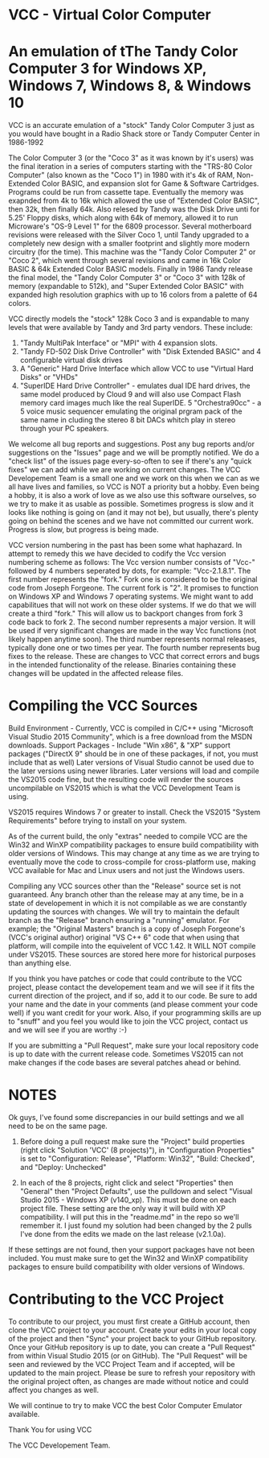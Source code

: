 # VCC - Virtual Color Computer
# An emulation of tThe Tandy Color Computer 3 for Windows XP, Windows 7, Windows 8, & Windows 10

VCC is an accurate emulation of a "stock" Tandy Color Computer 3 just as you would have bought in a Radio Shack store or Tandy Computer Center in 1986-1992

The Color Computer 3 (or the "Coco 3" as it was known by it's users) was the final iteration in a series of computers starting with the "TRS-80 Color Computer" (also known as the "Coco 1") in 1980 with it's 4k of RAM, Non-Extended Color BASIC, and expansion slot for Game & Software Cartridges. Programs could be run from cassette tape. Eventually the memory was exapnded from 4k to 16k which allowed the use of "Extended Color BASIC", then 32k, then finally 64k. Also relesed by Tandy was the Disk Drive unti for 5.25' Floppy disks, which along with 64k of memory, allowed it to run Microware's "OS-9 Level 1" for the 6809 processor. Several motherboard revisions were released with the Silver Coco 1, until Tandy upgraded to a completely new design with a smaller footprint and slightly more modern circuitry (for the time). This machine was the "Tandy Color Computer 2" or "Coco 2", which went through several revisions and came in 16k Color BASIC & 64k Extended Color BASIC models. Finally in 1986 Tandy release the final model, the "Tandy Color Computer 3" or "Coco 3" with 128k of memory (expandable to 512k), and "Super Extended Color BASIC" with expanded high resolution graphics with up to 16 colors from a palette of 64 colors.

VCC directly models the "stock" 128k Coco 3 and is expandable to many levels that were available by Tandy and 3rd party vendors. These include:
1. "Tandy MultiPak Interface" or "MPI" with 4 expansion slots.
2. "Tandy FD-502 Disk Drive Controller" with "Disk Extended BASIC" and 4 configurable virtual disk drives
3. A "Generic" Hard Drive Interface which allow VCC to use "Virtual Hard Disks" or "VHDs"
4. "SuperIDE Hard Drive Controller" - emulates dual IDE hard drives, the same model produced by Cloud 9 and will also use Compact Flash memory card images much like the real SuperIDE.
5 "Orchestra90cc" - a 5 voice music sequencer emulating the original prgram pack of the same name in cluding the stereo 8 bit DACs whitch play in stereo through your PC speakers.

We welcome all bug reports and suggestions. Post any bug reports and/or suggestions on the "Issues" page and we will be promptly notified. We do a "check list" of the issues page every-so-often to see if there's any "quick fixes" we can add while we are working on current changes. The VCC Developement Team is a small one and we work on this when we can as we all have lives and families, so VCC is NOT a priority but a hobby. Even being a hobby, it is also a work of love as we also use this software ourselves, so we try to make it as usable as possible. Sometimes progress is slow and it looks like nothing is going on (and it may not be), but usually, there's plenty going on behind the scenes and we have not committed our current work. Progress is slow, but progress is being made.

VCC version numbering in the past has been some what haphazard. In attempt to remedy this we have decided to codify the Vcc version numbering scheme as follows: The Vcc version number consists of "Vcc-" followed by 4 numbers seperated by dots, for example: "Vcc-2.1.8.1". The first number represents the "fork." Fork one is considered to be the original code from Joseph Forgeone. The current fork is "2". It promises to function on Windows XP and Windows 7 operating systems. We might want to add capabilitues that will not work on these older systems. If we do that we will create a third "fork." This will allow us to backport changes from fork 3 code back to fork 2. The second number represents a major version. It will be used if very significant changes are made in the way Vcc functions (not likely happen anytime soon). The third number represents normal releases, typically done one or two times per year. The fourth number represents bug fixes to the release. These are changes to VCC that correct errors and bugs in the intended functionality of the release. Binaries containing these changes will be updated in the affected release files.

# Compiling the VCC Sources
Build Environment - Currently, VCC is compiled in C/C++ using "Microsoft Visual Studio 2015 Community", which is a free download from the MSDN downloads.
Support Packages - Include "Win x86", & "XP" support packages ("DirectX 9" should be in one of these packages, if not, you must include that as well)
Later versions of Visual Studio cannot be used due to the later versions using newer libraries. Later versions will load and compile the VS2015 code fine, but the resulting code will render the sources uncompilable on VS2015 which is what the VCC Development Team is using.

VS2015 requires Windows 7 or greater to install. Check the VS2015 "System Requirements" before trying to install on your system.

As of the current build, the only "extras" needed to compile VCC are the Win32 and WinXP compatibility packages to ensure build compatibility with older versions of Windows. This may change at any time as we are trying to eventually move the code to cross-compile for cross-platform use, making VCC available for Mac and Linux users and not just the Windows users.

Compiling any VCC sources other than the "Release" source set is not guaranteed. Any branch other than the release may at any time, be in a state of developement in which it is not compilable as we are constantly updating the sources with changes. We will try to maintain the default branch as the "Release" branch ensuring a "running" emulator. For example; the "Original Masters" branch is a copy of Joseph Forgeone's (VCC's original author) original "VS C++ 6" code that when using that platform, will compile into the equivelent of VCC 1.42. It WILL NOT compile under VS2015. These sources are stored here more for historical purposes than anything else.

If you think you have patches or code that could contribute to the VCC project, please contact the developement team and we will see if it fits the current direction of the project, and if so, add it to our code. Be sure to add your name and the date in your comments (and please comment your code well) if you want credit for your work. Also, if your programming skills are up to "snuff" and you feel you would like to join the VCC project, contact us and we will see if you are worthy :-)

If you are submitting a "Pull Request", make sure your local repository code is up to date with the current release code. Sometimes VS2015 can not make changes if the code bases are several patches ahead or behind.

# NOTES

Ok guys, I've found some discrepancies in our build settings and we all need to be on the same page.

1. Before doing a pull request make sure the "Project" build properties (right click "Solution 'VCC' (8 projects)"),
in "Configuration Properties" is set to "Configuration: Release", "Platform: Win32", "Build: Checked", and "Deploy: Unchecked"

2. In each of the 8 projects, right click and select "Properties" then "General" then "Project Defaults", use the pulldown and select "Visual Studio 2015 - Windows XP (v140_xp).
This must be done on each project file.
These setting are the only way it will build with XP compatibility.
I will put this in the "readme.md" in the repo so we'll remember it. I just found my solution had been changed by the 2 pulls I've done from the edits we made on the last release (v2.1.0a).

If these settings are not found, then your support packages have not been included.
You must make sure to get the Win32 and WinXP compatibility packages to ensure build compatibility with older versions of Windows.

# Contributing to the VCC Project

To contribute to our project, you must first create a GitHub account, then clone the VCC project to your account. Create your edits in your local copy of the project and then "Sync" your project back to your GitHub repository. Once your GitHub repository is up to date, you can create a "Pull Request" from within Visual Studio 2015 (or on GitHub). The "Pull Request" will be seen and reviewed by the VCC Project Team and if accepted, will be updated to the main project. Please be sure to refresh your repository with the original project often, as changes are made without notice and could affect you changes as well.

We will continue to try to make VCC the best Color Computer Emulator available.

Thank You for using VCC

The VCC Developement Team.
